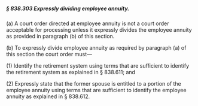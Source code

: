 ##### § 838.303 Expressly dividing employee annuity. #####

(a) A court order directed at employee annuity is not a court order acceptable for processing unless it expressly divides the employee annuity as provided in paragraph (b) of this section.

(b) To expressly divide employee annuity as required by paragraph (a) of this section the court order must—

(1) Identify the retirement system using terms that are sufficient to identify the retirement system as explained in § 838.611; and

(2) Expressly state that the former spouse is entitled to a portion of the employee annuity using terms that are sufficient to identify the employee annuity as explained in § 838.612.